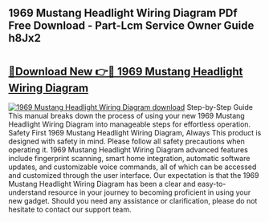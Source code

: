 ## 1969 Mustang Headlight Wiring Diagram PDf Free Download - Part-Lcm Service Owner Guide h8Jx2

# <h2><a href="http://dfrk8c6.blite.top/?on=1969+Mustang+Headlight+Wiring+Diagram">🔗Download New 👉🔴 1969 Mustang Headlight Wiring Diagram</a></h2>

[![1969 Mustang Headlight Wiring Diagram download](https://i.imgur.com/lujVjoI.png)](http://dfrk8c6.blite.top/?on=1969+Mustang+Headlight+Wiring+Diagram)
Step-by-Step Guide This manual breaks down the process of using your new 1969 Mustang Headlight Wiring Diagram into manageable steps for effortless operation. Safety First 1969 Mustang Headlight Wiring Diagram, Always This product is designed with safety in mind. Please follow all safety precautions when operating it. 1969 Mustang Headlight Wiring Diagram advanced features include fingerprint scanning, smart home integration, automatic software updates, and customizable voice commands, all of which can be accessed and customized through the user interface. Our expectation is that the 1969 Mustang Headlight Wiring Diagram has been a clear and easy-to-understand resource in your journey to becoming proficient in using your new gadget. Should you need any assistance or clarification, please do not hesitate to contact our support team.
